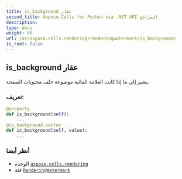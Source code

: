 ```yaml
---
title: is_background عقار
second_title: Aspose.Cells for Python via .NET API المراجع
description:
type: docs
weight: 60
url: /ar/aspose.cells.rendering/renderingwatermark/is_background/
is_root: false
---
```

##  is_background عقار

يشير إلى ما إذا كانت العلامة المائية موضوعة خلف محتويات الصفحة.
###  تعريف:
```python
@property
def is_background(self):
    ...
@is_background.setter
def is_background(self, value):
    ...
```

###  أنظر أيضا
* الوحدة [`aspose.cells.rendering`](../../)
* فئة [`RenderingWatermark`](/cells/python-net/ar/aspose.cells.rendering/renderingwatermark)
